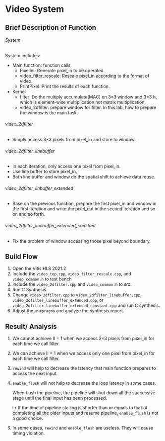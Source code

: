 # Video System

## Brief Description of Function

###### System

System includes:

 - Main function: function calls.
   	- PixelIni: Generate pixel_in to be operated.
   	- video_filter_rescale: Rescale pixel_in according to the format of video.
   	- PrintPixel: Print the results of each function.
 - Kernel
   	- filter: Do the multiply accumulate(MAC) on 3$\times$3 window and 3$\times$3 h, which is element-wise multiplication not matrix multiplication.
   	- video_2dfilter: prepare window for filter. In this lab, how to prepare the window is the main task.

###### video_2dfilter

- Simply access 3$\times$3 pixels from pixel_in and store to window.

###### video_2dfilter_linebuffer

- In each iteration, only access one pixel from pixel_in.
- Use line buffer to store pixel_in.
- Both line buffer and window do the spatial shift to achieve data reuse.

###### video_2dfilter_linbuffer_extended

- Base on the previous function, prepare the first pixel_in and window in the first iteration and write the pixel_out in the second iteration and so on and so forth.

###### video_2dfilter_linebuffer_extended_constant

- Fix the problem of window accessing those pixel beyond boundary. 

## Build Flow

1. Open the Vitis HLS 2021.2
2. Include the ```video_top.cpp```, ```video_filter_rescale.cpp```, and ```video_common.h``` to test bench
3. Include the ```video_2dfilter.cpp``` and ```video_common.h``` to src.
4. Run C Synthesis.
5. Change ```video_2dfilter.cpp``` to ```video_2dfilter_linebuffer.cpp```, ```video_2dfilter_linebuffer_extended.cpp```, or ```video_2dfilter_linebuffer_extended_constant.cpp```  and run C synthesis.
6. Adjust those ```#pragma``` and analyze the synthesis report. 

## Result/ Analysis

1. We cannot achieve II = 1 when we access  3$\times$3 pixels from pixel_in for each time we call filter.

2. We can achieve II = 1 when we access only one pixel from pixel_in for each time we call filter.

3. ```rewind``` will help to decrease the latency that main function prepares to access the next input.

4. ```enable_flush``` will not help to decrease the loop latency in some cases.

   When flush the pipeline, the pipeline will shut down all the successive stage until the final input has been processed.

   $\to$ If the time of pipeline stalling is shorter than or equals to that of completing all the older inputs and resume pipeline, ```enable_flush``` is not a good choice.

5. In some cases, ```rewind``` and ```enable_flush``` are useless. They will cause timing violation.